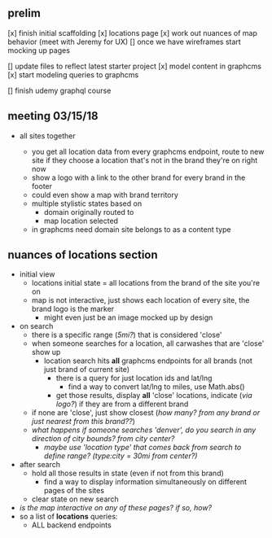 ## prelim
[x] finish initial scaffolding
[x] locations page
  [x] work out nuances of map behavior (meet with Jeremy for UX)
[] once we have wireframes start mocking up pages

[] update files to reflect latest starter project
[x] model content in graphcms
[x] start modeling queries to graphcms


[] finish udemy graphql course



## meeting 03/15/18
- all sites together
  
  - you get all location data from every graphcms endpoint, route to new site if they choose a location that's not in the brand they're on right now
  - show a logo with a link to the other brand for every brand in the footer
  - could even show a map with brand territory
  - multiple stylistic states based on
    - domain originally routed to
    - map location selected
  - in graphcms need domain site belongs to as a content type

## nuances of locations section
- initial view
  - locations initial state = all locations from the brand of the site you're on
  - map is not interactive, just shows each location of every site, the brand logo is the marker
    - might even just be an image mocked up by design
- on search
  - there is a specific range (*5mi?*) that is considered 'close'
  - when someone searches for a location, all carwashes that are 'close' show up
    - location search hits **all** graphcms endpoints for all brands (not just brand of current site)
      - there is a query for just location ids and lat/lng
        - find a way to convert lat/lng to miles, use Math.abs()
      - get those results, display **all** 'close' locations, indicate (*via logo?*) if they are from a different brand
  - if none are 'close', just show closest (*how many? from any brand or just nearest from this brand??*)
  - *what happens if someone searches 'denver', do you search in any direction  of city bounds? from city center?*
    - *maybe use 'location type' that comes back from search to define range? (type:city = 30mi from center?)*
- after search
  - hold all those results in state (even if not from this brand)
    - find a way to display information simultaneously on different pages of the sites
  - clear state on new search
- *is the map interactive on any of these pages? if so, how?*
- so a list of **locations** queries:
  - ALL backend endpoints 
    